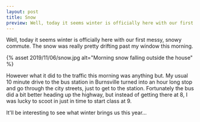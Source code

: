 ```yaml
---
layout: post
title: Snow
preview: Well, today it seems winter is officially here with our first messy, snowy commute. The snow was really pretty drifting past my window this morning. However what it did to the traffic this morning was anything but.
---
```


Well, today it seems winter is officially here with our first messy, snowy commute. The snow was really pretty drifting past my window this morning. 

{% asset 2019/11/06/snow.jpg alt="Morning snow falling outside the house" %}

However what it did to the traffic this morning was anything but. My usual 10 minute drive to the bus station in Burnsville turned into an hour long stop and go through the city streets, just to get to the station. Fortunately the bus did a bit better heading up the highway, but instead of getting there at 8, I was lucky to scoot in just in time to start class at 9.

It'll be interesting to see what winter brings us this year...
